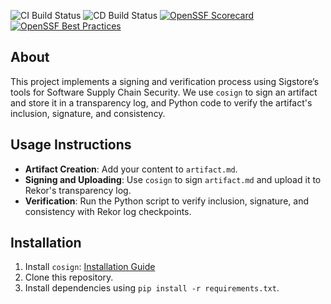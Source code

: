 ![CI Build Status](https://github.com/Samkit-shah/SoftwareSupplyChainSecurity-hw1/actions/workflows/ci.yml/badge.svg)
![CD Build Status](https://github.com/Samkit-shah/SoftwareSupplyChainSecurity-hw1/actions/workflows/cd.yml/badge.svg)
[![OpenSSF Scorecard](https://api.scorecard.dev/projects/github.com/Samkit-shah/SoftwareSupplyChainSecurity-hw1/badge)](https://scorecard.dev/viewer/?uri=github.com/Samkit-shah/SoftwareSupplyChainSecurity-hw1)
[![OpenSSF Best Practices](https://www.bestpractices.dev/projects/9793/badge)](https://www.bestpractices.dev/projects/9793)


## About
This project implements a signing and verification process using Sigstore’s tools for Software Supply Chain Security. We use `cosign` to sign an artifact and store it in a transparency log, and Python code to verify the artifact's inclusion, signature, and consistency.

## Usage Instructions
- **Artifact Creation**: Add your content to `artifact.md`.
- **Signing and Uploading**: Use `cosign` to sign `artifact.md` and upload it to Rekor's transparency log.
- **Verification**: Run the Python script to verify inclusion, signature, and consistency with Rekor log checkpoints.

## Installation
1. Install `cosign`: [Installation Guide](https://docs.sigstore.dev/cosign/system_config/installation/)
2. Clone this repository.
3. Install dependencies using `pip install -r requirements.txt`.
 
